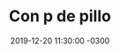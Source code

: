 ---
layout: post
category: Coqueto Escenario
date: 2019-12-20 11:30:00 -0300
title: Con p de pillo
image: https://oceano.uy/api/images/programas/TodoPasa/IMG4411.jpg
summary: 
file: https://audios.oceanofm.com/programas/TodoPasa/19-12-202amaanaCoquetoescenario.mp3
duration: 10:04
oceanourl: https://oceano.uy/todopasa/coqueto-escenario/20592-con-p-de-pillo
---